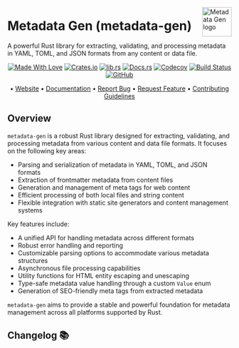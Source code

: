 <!-- markdownlint-disable MD033 MD041 -->
<img src="https://kura.pro/metadata-gen/images/logos/metadata-gen.svg"
alt="Metadata Gen logo" height="66" align="right" />
<!-- markdownlint-enable MD033 MD041 -->

# Metadata Gen (metadata-gen)

A powerful Rust library for extracting, validating, and processing metadata in YAML, TOML, and JSON formats from any content or data file.

<!-- markdownlint-disable MD033 MD041 -->
<center>
<!-- markdownlint-enable MD033 MD041 -->

[![Made With Love][made-with-rust]][08] [![Crates.io][crates-badge]][03] [![lib.rs][libs-badge]][01] [![Docs.rs][docs-badge]][04] [![Codecov][codecov-badge]][06] [![Build Status][build-badge]][07] [![GitHub][github-badge]][09]

• [Website][00] • [Documentation][04] • [Report Bug][02] • [Request Feature][02] • [Contributing Guidelines][05]

<!-- markdownlint-disable MD033 MD041 -->
</center>
<!-- markdownlint-enable MD033 MD041 -->

## Overview

`metadata-gen` is a robust Rust library designed for extracting, validating, and processing metadata from various content and data file formats. It focuses on the following key areas:

- Parsing and serialization of metadata in YAML, TOML, and JSON formats
- Extraction of frontmatter metadata from content files
- Generation and management of meta tags for web content
- Efficient processing of both local files and string content
- Flexible integration with static site generators and content management systems

Key features include:

- A unified API for handling metadata across different formats
- Robust error handling and reporting
- Customizable parsing options to accommodate various metadata structures
- Asynchronous file processing capabilities
- Utility functions for HTML entity escaping and unescaping
- Type-safe metadata value handling through a custom `Value` enum
- Generation of SEO-friendly meta tags from extracted metadata

`metadata-gen` aims to provide a stable and powerful foundation for metadata management across all platforms supported by Rust.

[00]: https://metadata-gen.com
[01]: https://lib.rs/crates/metadata-gen
[02]: https://github.com/sebastienrousseau/metadata-gen/issues
[03]: https://crates.io/crates/metadata-gen
[04]: https://docs.rs/metadata-gen
[05]: https://github.com/sebastienrousseau/metadata-gen/blob/main/CONTRIBUTING.md
[06]: https://codecov.io/gh/sebastienrousseau/metadata-gen
[07]: https://github.com/sebastienrousseau/metadata-gen/actions?query=branch%3Amain
[08]: https://www.rust-lang.org/
[09]: https://github.com/sebastienrousseau/metadata-gen

[build-badge]: https://img.shields.io/github/actions/workflow/status/sebastienrousseau/metadata-gen/release.yml?branch=main&style=for-the-badge&logo=github
[codecov-badge]: https://img.shields.io/codecov/c/github/sebastienrousseau/metadata-gen?style=for-the-badge&token=Q9KJ6XXL67&logo=codecov
[crates-badge]: https://img.shields.io/crates/v/metadata-gen.svg?style=for-the-badge&color=fc8d62&logo=rust
[docs-badge]: https://img.shields.io/badge/docs.rs-metadata--gen-66c2a5?style=for-the-badge&labelColor=555555&logo=docs.rs
[github-badge]: https://img.shields.io/badge/github-sebastienrousseau/metadata--gen-8da0cb?style=for-the-badge&labelColor=555555&logo=github
[libs-badge]: https://img.shields.io/badge/lib.rs-v0.0.1-orange.svg?style=for-the-badge
[made-with-rust]: https://img.shields.io/badge/rust-f04041?style=for-the-badge&labelColor=c0282d&logo=rust

## Changelog 📚
